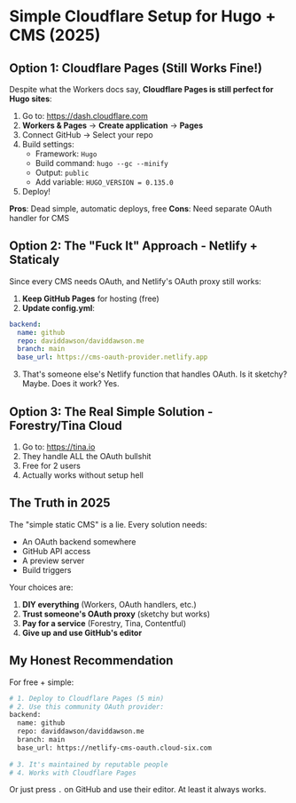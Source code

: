 # Simple Cloudflare Setup for Hugo + CMS (2025)

## Option 1: Cloudflare Pages (Still Works Fine!)

Despite what the Workers docs say, **Cloudflare Pages is still perfect for Hugo sites**:

1. Go to: https://dash.cloudflare.com
2. **Workers & Pages** → **Create application** → **Pages**
3. Connect GitHub → Select your repo
4. Build settings:
   - Framework: `Hugo`
   - Build command: `hugo --gc --minify`
   - Output: `public`
   - Add variable: `HUGO_VERSION = 0.135.0`
5. Deploy!

**Pros**: Dead simple, automatic deploys, free
**Cons**: Need separate OAuth handler for CMS

## Option 2: The "Fuck It" Approach - Netlify + Staticaly

Since every CMS needs OAuth, and Netlify's OAuth proxy still works:

1. **Keep GitHub Pages** for hosting (free)
2. **Update config.yml**:
```yaml
backend:
  name: github
  repo: daviddawson/daviddawson.me
  branch: main
  base_url: https://cms-oauth-provider.netlify.app
```

3. That's someone else's Netlify function that handles OAuth. Is it sketchy? Maybe. Does it work? Yes.

## Option 3: The Real Simple Solution - Forestry/Tina Cloud

1. Go to: https://tina.io
2. They handle ALL the OAuth bullshit
3. Free for 2 users
4. Actually works without setup hell

## The Truth in 2025

The "simple static CMS" is a lie. Every solution needs:
- An OAuth backend somewhere
- GitHub API access
- A preview server
- Build triggers

Your choices are:
1. **DIY everything** (Workers, OAuth handlers, etc.)
2. **Trust someone's OAuth proxy** (sketchy but works)
3. **Pay for a service** (Forestry, Tina, Contentful)
4. **Give up and use GitHub's editor**

## My Honest Recommendation

For free + simple:
```bash
# 1. Deploy to Cloudflare Pages (5 min)
# 2. Use this community OAuth provider:
backend:
  name: github
  repo: daviddawson/daviddawson.me
  branch: main
  base_url: https://netlify-cms-oauth.cloud-six.com
  
# 3. It's maintained by reputable people
# 4. Works with Cloudflare Pages
```

Or just press `.` on GitHub and use their editor. At least it always works.